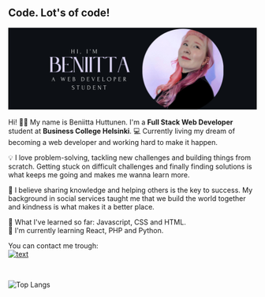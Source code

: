 ## Code. Lot's of code!

![Bio Picture](https://github.com/HuttunenBe/Huttunenbe/blob/85bed22456c2ecaf44c21751765d4880016c07e9/bioPicture.png?raw=true)



Hi! 👩‍💻 My name is Beniitta Huttunen. I'm a **Full Stack Web Developer** student at **Business College Helsinki**. 💻 Currently living my dream of becoming a web developer and working hard to make it happen.

💡 I love problem-solving, tackling new challenges and building things from scratch. Getting stuck on difficult challenges and finally finding solutions is what keeps me going and makes me wanna learn more. 

🚀 I believe sharing knowledge and helping others is the key to success. My background in social services taught me that we build the world together and kindness is what makes it a better place.

🌸 What I've learned so far: Javascript, CSS and HTML.  
🐍 I'm currently learning React, PHP and Python. 

You can contact me trough:<br>
[![text](https://img.shields.io/badge/LinkedIn-0077B5?style=for-the-badge&logo=linkedin&logoColor=white)](https://www.linkedin.com/in/myprofile)

<br>

![Top Langs](https://github-readme-stats.vercel.app/api/top-langs/?username=HuttunenBe&layout=compact&theme=radical)









